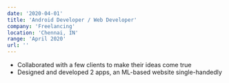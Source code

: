 ```yaml
---
date: '2020-04-01'
title: 'Android Developer / Web Developer'
company: 'Freelancing'
location: 'Chennai, IN'
range: 'April 2020'
url: ''
---
```


- Collaborated with a few clients to make their ideas come true
- Designed and developed 2 apps, an ML-based website single-handedly
